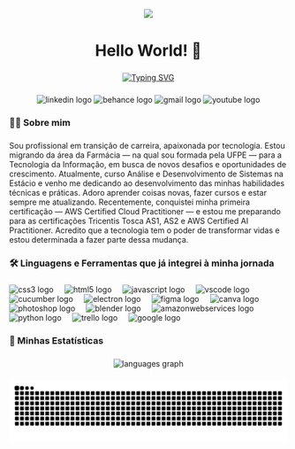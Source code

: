 <div align="center">
  <img height="200" src="https://media0.giphy.com/media/v1.Y2lkPTc5MGI3NjExeTlkb2xodHZ1am11M2MyZmdhbmRhODNzZTAyMGFuNTlqb2Zyb3JyYyZlcD12MV9pbnRlcm5hbF9naWZfYnlfaWQmY3Q9cw/lOfzwCwpbEBOu5e1ob/giphy.gif"  />
</div>

###

<h1 align="center">Hello World! 👋</h1>

###

<div align="center" style="margin-top: 20px;">
  <a href="https://git.io/typing-svg">
    <img src="https://readme-typing-svg.herokuapp.com?font=Fira+Code&pause=1000&color=8EB4D8&center=true&vCenter=true&width=435&lines=Eu+sou+Helo%C3%ADsa%2C+seja+bem-vindo(a)!"         alt="Typing SVG" />
  </a>
</div>

###

<div align="center">
  <img src="https://img.shields.io/static/v1?message=LinkedIn&logo=linkedin&label=&color=0077B5&logoColor=white&labelColor=&style=for-the-badge" height="25" alt="linkedin logo"  />
  <img src="https://img.shields.io/static/v1?message=Behance&logo=behance&label=&color=1769ff&logoColor=white&labelColor=&style=for-the-badge" height="25" alt="behance logo"  />
  <img src="https://img.shields.io/static/v1?message=Gmail&logo=gmail&label=&color=D14836&logoColor=white&labelColor=&style=for-the-badge" height="25" alt="gmail logo"  />
  <img src="https://img.shields.io/static/v1?message=Youtube&logo=youtube&label=&color=FF0000&logoColor=white&labelColor=&style=for-the-badge" height="25" alt="youtube logo"  />
</div>

###

<h3 align="left">👩‍💻  Sobre mim</h3>

###

<p align="left">Sou profissional em transição de carreira, apaixonada por tecnologia. Estou migrando da área da Farmácia — na qual sou formada pela UFPE — para a Tecnologia da Informação, em busca de novos desafios e oportunidades de crescimento. Atualmente, curso Análise e Desenvolvimento de Sistemas na Estácio e venho me dedicando ao desenvolvimento das minhas habilidades técnicas e práticas. Adoro aprender coisas novas, fazer cursos e estar sempre me atualizando. Recentemente, conquistei minha primeira certificação — AWS Certified Cloud Practitioner — e estou me preparando para as certificações Tricentis Tosca AS1, AS2 e AWS Certified AI Practitioner.  Acredito que a tecnologia tem o poder de transformar vidas e estou determinada a fazer parte dessa mudança.</p>

###

<h3 align="left">🛠 Linguagens e Ferramentas que já integrei à minha jornada</h3>

###

<div align="left">
  <img src="https://cdn.jsdelivr.net/gh/devicons/devicon/icons/css3/css3-original.svg" height="40" alt="css3 logo"  />
  <img width="12" />
  <img src="https://cdn.jsdelivr.net/gh/devicons/devicon/icons/html5/html5-original.svg" height="40" alt="html5 logo"  />
  <img width="12" />
  <img src="https://cdn.jsdelivr.net/gh/devicons/devicon/icons/javascript/javascript-original.svg" height="40" alt="javascript logo"  />
  <img width="12" />
  <img src="https://cdn.jsdelivr.net/gh/devicons/devicon/icons/vscode/vscode-original.svg" height="40" alt="vscode logo"  />
  <img width="12" />
  <img src="https://cdn.jsdelivr.net/gh/devicons/devicon/icons/cucumber/cucumber-plain.svg" height="40" alt="cucumber logo"  />
  <img width="12" />
  <img src="https://cdn.jsdelivr.net/gh/devicons/devicon/icons/electron/electron-original.svg" height="40" alt="electron logo"  />
  <img width="12" />
  <img src="https://cdn.jsdelivr.net/gh/devicons/devicon/icons/figma/figma-original.svg" height="40" alt="figma logo"  />
  <img width="12" />
  <img src="https://cdn.jsdelivr.net/gh/devicons/devicon/icons/canva/canva-original.svg" height="40" alt="canva logo"  />
  <img width="12" />
  <img src="https://cdn.jsdelivr.net/gh/devicons/devicon/icons/photoshop/photoshop-plain.svg" height="40" alt="photoshop logo"  />
  <img width="12" />
  <img src="https://cdn.jsdelivr.net/gh/devicons/devicon/icons/blender/blender-original.svg" height="40" alt="blender logo"  />
  <img width="12" />
  <img src="https://cdn.jsdelivr.net/gh/devicons/devicon/icons/amazonwebservices/amazonwebservices-line-wordmark.svg" height="40" alt="amazonwebservices logo"  />
  <img width="12" />
  <img src="https://cdn.jsdelivr.net/gh/devicons/devicon/icons/python/python-original.svg" height="40" alt="python logo"  />
  <img width="12" />
  <img src="https://cdn.jsdelivr.net/gh/devicons/devicon/icons/trello/trello-plain.svg" height="40" alt="trello logo"  />
  <img width="12" />
  <img src="https://cdn.jsdelivr.net/gh/devicons/devicon/icons/google/google-original.svg" height="40" alt="google logo"  />
</div>

###

<h3 align="left">🚀 Minhas Estatísticas</h3>

###

<div align="center">
  <img src="https://github-readme-stats.vercel.app/api/top-langs?username=HeloisaGP&locale=en&hide_title=false&layout=compact&card_width=320&langs_count=5&theme=dracula&hide_border=false&order=2" height="150" alt="languages graph"  />
</div>

###

<img src="https://raw.githubusercontent.com/HeloisaGP/HeloisaGP/output/snake.svg" alt="Snake animation" />

###
